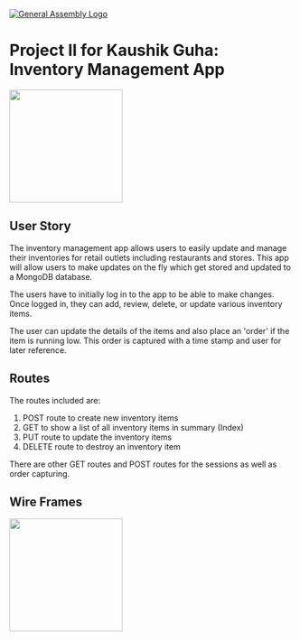[![General Assembly Logo](https://camo.githubusercontent.com/1a91b05b8f4d44b5bbfb83abac2b0996d8e26c92/687474703a2f2f692e696d6775722e636f6d2f6b6538555354712e706e67)](https://generalassemb.ly)

# Project II for Kaushik Guha: Inventory Management App

<img src="public/css/assets/inv.jpg" width="200"> 

## User Story

The inventory management app allows users to easily update and manage their inventories for retail outlets including restaurants and stores. This app will allow users to make updates on the fly which get stored and updated to a MongoDB database.

The users have to initially log in to the app to be able to make changes.
Once logged in, they can add, review, delete, or update various inventory items.

The user can update the details of the items and also place an 'order' if the item is running low. This order is captured with a time stamp and user for later reference.


## Routes

The routes included are:

1. POST route to create new inventory items
2. GET to show a list of all inventory items in summary (Index)
3. PUT route to update the inventory items
4. DELETE route to destroy an inventory item

There are other GET routes and POST routes for the sessions as well as order capturing.

## Wire Frames

<img src="public/css/assets/wireframes.jpg" width="200"> 


